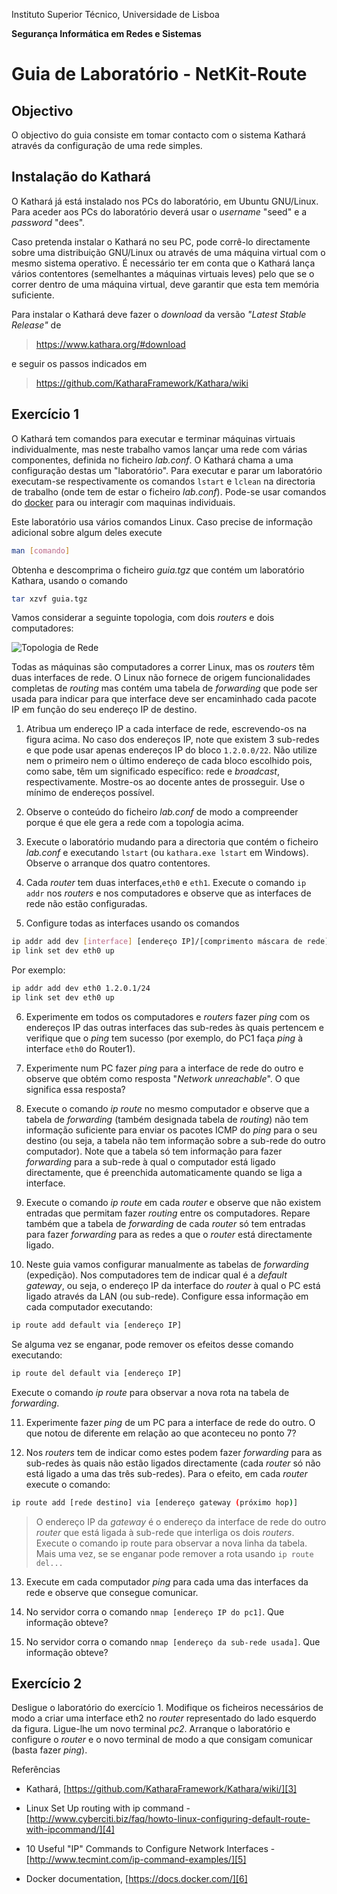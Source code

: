 Instituto Superior Técnico, Universidade de Lisboa

**Segurança Informática em Redes e Sistemas**

# Guia de Laboratório - NetKit-Route

## Objectivo

O objectivo do guia consiste em tomar contacto com o sistema Kathará através da configuração de uma rede simples.

## Instalação do Kathará

O Kathará já está instalado nos PCs do laboratório, em Ubuntu GNU/Linux.
Para aceder aos PCs do laboratório deverá usar o *username* "seed" e a *password* "dees".

Caso pretenda instalar o Kathará no seu PC, pode corrê-lo directamente sobre uma distribuição GNU/Linux ou através de uma máquina virtual com o mesmo sistema operativo. 
É necessário ter em conta que o Kathará lança vários contentores (semelhantes a máquinas virtuais leves) pelo que se o correr dentro de uma máquina virtual, deve garantir que esta tem memória suficiente.

Para instalar o Kathará deve fazer o *download* da versão *"Latest Stable Release"* de

> <https://www.kathara.org/#download>

e seguir os passos indicados em

> https://github.com/KatharaFramework/Kathara/wiki

## Exercício 1

O Kathará tem comandos para executar e terminar máquinas virtuais individualmente, mas neste trabalho vamos lançar uma rede com várias componentes, definida no ficheiro *lab.conf*.
O Kathará chama a uma configuração destas um "laboratório".
Para executar e parar um laboratório executam-se respectivamente os comandos `lstart` e `lclean` na directoria de trabalho (onde tem de estar o ficheiro *lab.conf*).
Pode-se usar comandos do [docker][6] para ou interagir com maquinas individuais.

Este laboratório usa vários comandos Linux. Caso precise de informação
adicional sobre algum deles execute 
```bash
man [comando]
```

Obtenha e descomprima o ficheiro *guia.tgz* que contém um laboratório Kathara, usando o comando

```bash
tar xzvf guia.tgz
````

Vamos considerar a seguinte topologia, com dois *routers* e dois computadores:

![Topologia de Rede][2]

 Todas as máquinas são computadores a correr Linux, mas os *routers* têm duas interfaces de rede. 
 O Linux não fornece de origem funcionalidades completas de *routing* mas contém uma tabela de
*forwarding* que pode ser usada para indicar para que interface deve ser encaminhado cada pacote IP em função do seu endereço IP de destino.

1.  Atribua um endereço IP a cada interface de rede, escrevendo-os na
    figura acima. 
    No caso dos endereços IP, note que existem 3 sub-redes e que pode usar apenas endereços IP do bloco `1.2.0.0/22`. 
    Não utilize nem o primeiro nem o último endereço de cada bloco escolhido pois, como sabe, têm um significado específico: rede e *broadcast*, respectivamente. 
    Mostre-os ao docente antes de prosseguir. 
    Use o mínimo de endereços possível.

2.  Observe o conteúdo do ficheiro *lab.conf* de modo a compreender porque é que ele gera a rede com a topologia acima.

3.  Execute o laboratório mudando para a directoria que contém o ficheiro *lab.conf* e executando `lstart` (ou `kathara.exe lstart` em Windows). 
Observe o arranque dos quatro contentores.

4.  Cada *router* tem duas interfaces,`eth0` e `eth1`. 
Execute o comando `ip addr` nos *routers* e nos computadores e observe que as interfaces de rede não estão configuradas.

5.  Configure todas as interfaces usando os comandos

```bash
ip addr add dev [interface] [endereço IP]/[comprimento máscara de rede]
ip link set dev eth0 up
```

Por exemplo:
```bash
ip addr add dev eth0 1.2.0.1/24
ip link set dev eth0 up
```

6.  Experimente em todos os computadores e *routers* fazer *ping* com os endereços IP das outras interfaces das sub-redes às quais pertencem e verifique que o *ping* tem sucesso (por exemplo, do PC1 faça *ping* à interface `eth0` do Router1).

7.  Experimente num PC fazer *ping* para a interface de rede do outro e observe que obtém como resposta "*Network unreachable*". 
O que significa essa resposta?

8.  Execute o comando *ip route* no mesmo computador e observe que a tabela de *forwarding* (também designada tabela de *routing*) não tem informação suficiente para enviar os pacotes ICMP do *ping* para o seu destino (ou seja, a tabela não tem informação sobre a sub-rede do outro computador). 
Note que a tabela só tem informação para fazer *forwarding* para a sub-rede à qual o computador está ligado directamente, que é preenchida automaticamente quando se liga a interface.

9.  Execute o comando *ip route* em cada *router* e observe que não existem entradas que permitam fazer *routing* entre os computadores.
Repare também que a tabela de *forwarding* de cada *router* só tem entradas para fazer *forwarding* para as redes a que o *router* está directamente ligado.

10. Neste guia vamos configurar manualmente as tabelas de *forwarding* (expedição). 
Nos computadores tem de indicar qual é a *default gateway*, ou seja, o endereço IP da interface do *router* à qual o PC está ligado através da LAN (ou sub-rede). 
Configure essa informação em cada computador executando:

```bash
ip route add default via [endereço IP]
```

Se alguma vez se enganar, pode remover os efeitos desse comando executando:

```bash
ip route del default via [endereço IP]
```

Execute o comando *ip route* para observar a nova rota na tabela de *forwarding*.

11. Experimente fazer *ping* de um PC para a interface de rede do outro.
    O que notou de diferente em relação ao que aconteceu no ponto 7?

12. Nos *routers* tem de indicar como estes podem fazer *forwarding* para as sub-redes às quais não estão ligados directamente (cada *router* só não está ligado a uma das três sub-redes).
    Para o efeito, em cada *router* execute o comando:

```bash
ip route add [rede destino] via [endereço gateway (próximo hop)]
```

> O endereço IP da *gateway* é o endereço da interface de rede do outro
> *router* que está ligada à sub-rede que interliga os dois *routers*.
> Execute o comando ip route para observar a nova linha da tabela. Mais
> uma vez, se se enganar pode remover a rota usando `ip route del...`

13. Execute em cada computador *ping* para cada uma das interfaces da rede e observe que consegue comunicar.

14. No servidor corra o comando `nmap [endereço IP do pc1]`. 
Que informação obteve?

15. No servidor corra o comando `nmap [endereço da sub-rede usada]`.
Que informação obteve?

## Exercício 2

Desligue o laboratório do exercício 1. 
Modifique os ficheiros necessários de modo a criar uma interface eth2 no *router* representado do lado esquerdo da figura. 
Ligue-lhe um novo terminal *pc2*. 
Arranque o laboratório e configure o *router* e o novo terminal de modo a que consigam comunicar (basta fazer *ping*).

Referências

-   Kathará, [https://github.com/KatharaFramework/Kathara/wiki/][3]

-   Linux Set Up routing with ip command -
    [http://www.cyberciti.biz/faq/howto-linux-configuring-default-route-with-ipcommand/][4]

-   10 Useful "IP" Commands to Configure Network Interfaces -
    [http://www.tecmint.com/ip-command-examples/][5]

-   Docker documentation, [https://docs.docker.com/][6]

  [1]: media/tecnico.jpeg
  [2]: media/topologia-de-rede.png 
  [3]: https://github.com/KatharaFramework/Kathara/wiki
  [4]: http://www.cyberciti.biz/faq/howto-linux-configuring-default-route-with-ipcommand/
  [5]: http://www.tecmint.com/ip-command-examples/
  [6]: https://docs.docker.com/